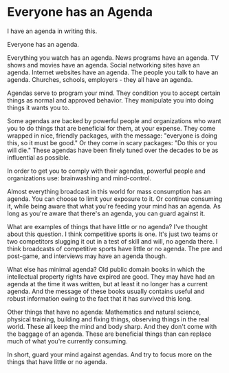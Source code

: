 # Everyone has an Agenda

I have an agenda in writing this.

Everyone has an agenda.

Everything you watch has an agenda. News programs have an agenda. TV shows and movies have an agenda. Social networking sites have an agenda. Internet websites have an agenda. The people you talk to have an agenda. Churches, schools, employers - they all have an agenda.

Agendas serve to program your mind. They condition you to accept certain things as normal and approved behavior. They manipulate you into doing things it wants you to.

Some agendas are backed by powerful people and organizations who want you to do things that are beneficial for them, at your expense. They come wrapped in nice, friendly packages, with the message: "everyone is doing this, so it must be good." Or they come in scary packages: "Do this or you will die." These agendas have been finely tuned over the decades to be as influential as possible.

In order to get you to comply with their agendas, powerful people and organizations use: brainwashing and mind-control.

Almost everything broadcast in this world for mass consumption has an agenda. You can choose to limit your exposure to it. Or continue consuming it, while being aware that what you're feeding your mind has an agenda. As long as you're aware that there's an agenda, you can guard against it.

What are examples of things that have little or no agenda? I've thought about this question. I think competitive sports is one. It's just two teams or two competitors slugging it out in a test of skill and will, no agenda there. I think broadcasts of competitive sports have little or no agenda. The pre and post-game, and interviews may have an agenda though.

What else has minimal agenda? Old public domain books in which the intellectual property rights have expired are good. They may have had an agenda at the time it was written, but at least it no longer has a current agenda. And the message of these books usually contains useful and robust information owing to the fact that it has survived this long.

Other things that have no agenda: Mathematics and natural science, physical training, building and fixing things, observing things in the real world. These all keep the mind and body sharp. And they don't come with the baggage of an agenda. These are beneficial things than can replace much of what you're currently consuming.

In short, guard your mind against agendas. And try to focus more on the things that have little or no agenda.

